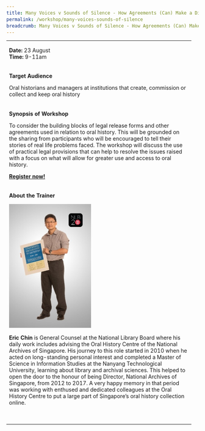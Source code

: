 ```yaml
---
title: Many Voices v Sounds of Silence - How Agreements (Can) Make a Difference
permalink: /workshop/many-voices-sounds-of-silence
breadcrumb: Many Voices v Sounds of Silence - How Agreements (Can) Make a Difference
---
```

<table>
<tbody>

<tr>
<td width="471">
<p><strong>Date: </strong>23 August
<br><strong>Time: </strong>9-11am

<tr>
<td width="471">
<p><strong>Target Audience</strong></p>
<p>Oral historians and managers at institutions that create, commission or collect and keep oral history  </p>
</td>
</tr>
<tr>
<td width="471">
<p><strong>Synopsis of Workshop</strong></p>
<p>To consider the building blocks of legal release forms and other agreements used in relation to oral history. This will be grounded on the sharing from participants who will be encouraged to tell their stories of real life problems faced. The workshop will discuss the use of practical legal provisions that can help to resolve the issues raised with a focus on what will allow for greater use and access to oral history.</p>
<p><strong><a href="https://www.nlb.gov.sg/golibrary2/e/ioha2020workshop3">Register now!</a></strong></p>
</td>
</tr>
<tr>
<td width="471">
<p><strong>About the Trainer</strong></p>
<img src="/images/ericchin.jpg" alt="Eric Chin" style="width:215px;" />
<p><strong>Eric Chin</strong> is General Counsel at the National Library Board where his daily work includes advising the Oral History Centre of the National Archives of Singapore.  His journey to this role started in 2010 when he acted on long-standing personal interest and completed a Master of Science in Information Studies at the Nanyang Technological University, learning about library and archival sciences. This helped to open the door to the honour of being Director, National Archives of Singapore, from 2012 to 2017.  A very happy memory in that period was working with enthused and dedicated colleagues at the Oral History Centre to put a large part of Singapore’s oral history collection online. </p>
<p><em>&nbsp;</em></p>
</td>
</tr>